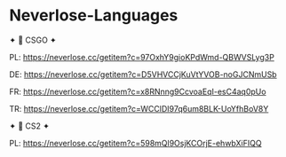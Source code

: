 # Neverlose-Languages

✦ 🧨 CSGO ✦

PL: https://neverlose.cc/getitem?c=97OxhY9gioKPdWmd-QBWVSLyg3P

DE: https://neverlose.cc/getitem?c=D5VHVCCjKuVtYVOB-noGJCNmUSb

FR: https://neverlose.cc/getitem?c=x8RNnng9CcvoaEqI-esC4aq0pUo

TR: https://neverlose.cc/getitem?c=WCClDI97q6um8BLK-UoYfhBoV8Y

✦ 🧨 CS2 ✦

PL: https://neverlose.cc/getitem?c=598mQl9OsjKCOrjE-ehwbXiFIQQ
